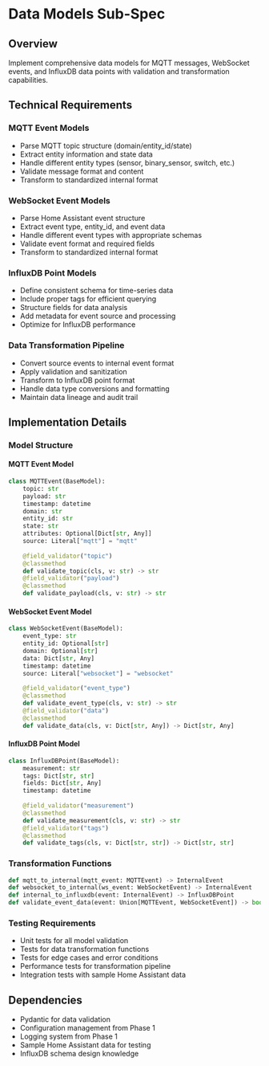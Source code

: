 # Data Models Sub-Spec

## Overview

Implement comprehensive data models for MQTT messages, WebSocket events, and InfluxDB data points with validation and transformation capabilities.

## Technical Requirements

### MQTT Event Models
- Parse MQTT topic structure (domain/entity_id/state)
- Extract entity information and state data
- Handle different entity types (sensor, binary_sensor, switch, etc.)
- Validate message format and content
- Transform to standardized internal format

### WebSocket Event Models
- Parse Home Assistant event structure
- Extract event type, entity_id, and event data
- Handle different event types with appropriate schemas
- Validate event format and required fields
- Transform to standardized internal format

### InfluxDB Point Models
- Define consistent schema for time-series data
- Include proper tags for efficient querying
- Structure fields for data analysis
- Add metadata for event source and processing
- Optimize for InfluxDB performance

### Data Transformation Pipeline
- Convert source events to internal event format
- Apply validation and sanitization
- Transform to InfluxDB point format
- Handle data type conversions and formatting
- Maintain data lineage and audit trail

## Implementation Details

### Model Structure

#### MQTT Event Model
```python
class MQTTEvent(BaseModel):
    topic: str
    payload: str
    timestamp: datetime
    domain: str
    entity_id: str
    state: str
    attributes: Optional[Dict[str, Any]]
    source: Literal["mqtt"] = "mqtt"
    
    @field_validator("topic")
    @classmethod
    def validate_topic(cls, v: str) -> str
    @field_validator("payload")
    @classmethod
    def validate_payload(cls, v: str) -> str
```

#### WebSocket Event Model
```python
class WebSocketEvent(BaseModel):
    event_type: str
    entity_id: Optional[str]
    domain: Optional[str]
    data: Dict[str, Any]
    timestamp: datetime
    source: Literal["websocket"] = "websocket"
    
    @field_validator("event_type")
    @classmethod
    def validate_event_type(cls, v: str) -> str
    @field_validator("data")
    @classmethod
    def validate_data(cls, v: Dict[str, Any]) -> Dict[str, Any]
```

#### InfluxDB Point Model
```python
class InfluxDBPoint(BaseModel):
    measurement: str
    tags: Dict[str, str]
    fields: Dict[str, Any]
    timestamp: datetime
    
    @field_validator("measurement")
    @classmethod
    def validate_measurement(cls, v: str) -> str
    @field_validator("tags")
    @classmethod
    def validate_tags(cls, v: Dict[str, str]) -> Dict[str, str]
```

### Transformation Functions
```python
def mqtt_to_internal(mqtt_event: MQTTEvent) -> InternalEvent
def websocket_to_internal(ws_event: WebSocketEvent) -> InternalEvent
def internal_to_influxdb(event: InternalEvent) -> InfluxDBPoint
def validate_event_data(event: Union[MQTTEvent, WebSocketEvent]) -> bool
```

### Testing Requirements
- Unit tests for all model validation
- Tests for data transformation functions
- Tests for edge cases and error conditions
- Performance tests for transformation pipeline
- Integration tests with sample Home Assistant data

## Dependencies

- Pydantic for data validation
- Configuration management from Phase 1
- Logging system from Phase 1
- Sample Home Assistant data for testing
- InfluxDB schema design knowledge
